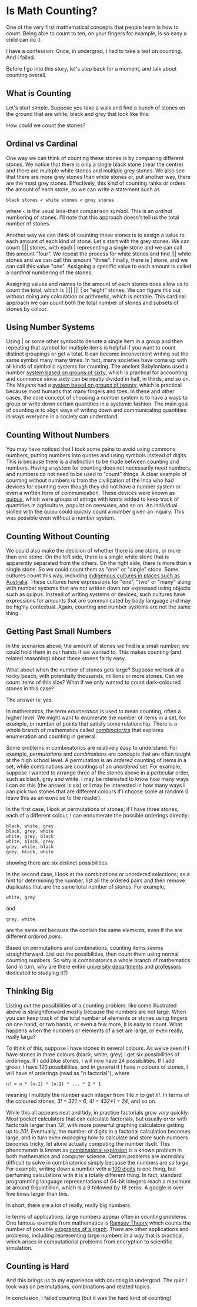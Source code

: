 # Is Math Counting?

One of the very first mathematical concepts that people learn is how to count. Being able to count to ten, on your fingers for example, is so easy a child can do it.

I have a confession: Once, in undergrad, I had to take a test on counting. And I failed.

Before I go into this story, let's step back for a moment, and talk about counting overall.

## What is Counting

Let's start simple. Suppose you take a walk and find a bunch of stones on the ground that are white, black and grey that look like this:

<!-- image of stones -->

How could we count the stones?

## Ordinal vs Cardinal

One way we can think of counting these stones is by comparing different stones. We notice that there is only a single black stone (near the centre) and there are multiple white stones and multiple grey stones. We also see that there are more grey stones than white stones or, put another way, there are the most grey stones. Effectively, this kind of counting ranks or orders the amount of each stone, so we can write a statement such as

```
black stones < white stones < grey stones
```
 where `<` is the usual less-than comparison symbol. This is an _ordinal_ numbering of stones. I'll note that this approach doesn't tell us the total number of stones.

 Another way we can think of counting these stones is to assign a value to each amount of each kind of stone. Let's start with the grey stones. We can count |||| stones, with each | representing a single stone and we can call this amount "four". We repeat the process for white stones and find ||| white stones and we can call this amount "three". Finally, there is | stone, and we can call this value "one". Assigning a specific value to each amount is called a _cardinal_ numbering of the stones. 

 Assigning values and names to the amount of each stones does allow us to count the total, which is |||| ||| | or "eight" stones. We can figure this out without doing any calculation or arithmetic, which is notable. This cardinal approach we can count both the total number of stones and subsets of stones by colour. 

## Using Number Systems

Using | or some other symbol to denote a single item in a group and then repeating that symbol for multiple items is helpful if you want to count distinct groupings or get a total. It can become inconvenient writing out the same symbol many many times. In fact, many societies have come up with all kinds of symbolic systems for counting. The ancient Babylonians used a number [system based on groups of sixty](https://mathshistory.st-andrews.ac.uk/HistTopics/Babylonian_numerals/), which is practical for accounting and commerce since sixty can be neatly divided in half, in thirds, and so on. The Mayans had a [system based on groups of twenty](https://en.wikipedia.org/wiki/Maya_numerals), which is practical because most humans that many fingers and toes. In these and other cases, the core concept of choosing a number system is to have a ways to group or write down certain quantities in a systemic fashion. The main goal of counting is to align ways of writing down and communicating quantities in ways everyone in a society can understand. 

## Counting Without Numbers
You may have noticed that I took some pains to avoid using commons numbers, putting numbers into quotes and using symbols instead of digits. This is because there is a distinction to be made between counting and numbers. Having a system for counting does not necessarily need numbers, and numbers do not need to be used to "count" things. A clear example of counting without numbers is from the civilization of the Inca who had devices for counting even though they did not have a number system or even a written form of communication. These devices were known as [quipus](https://www.peruforless.com/blog/quipu/), which were groups of strings with knots added to keep track of quantities in agriculture, population censuses, and so on. An individual skilled with the quipu could quickly count a number given an inquiry. This was possible even without a number system.


## Counting Without Counting
We could also make the decision of whether there is one stone, or more than one stone. On the left side, there is a single white stone that is apparently separated from the others. On the right side, there is more than a single stone. So we could count them as "one" or "single" stone. Some cultures count this way, including [indigenous cultures in places such as Australia](https://www.sydney.edu.au/news-opinion/news/2017/02/01/explainer--how-does-the-aboriginal-numeric-system-work-.html). These cultures have expressions for "one", "two" or "many" along with number systems that are not written down nor expressed using objects such as quipus. Instead of writing systems or devices, such cultures have expressions for amounts that are communicated by body language and may be highly contextual. Again, counting and number systems are not the same thing.

## Getting Past Small Numbers

In the scenarios above, the amount of stones we find is a small number; we could hold them in our hands if we wanted to. This makes counting (and related reasoning) about these stones fairly easy. 

What about when the number of stones gets large? Suppose we look at a rocky beach, with potentially thousands, millions or more stones. Can we count items of this size? What if we only wanted to count dark-coloured stones in this case?

The answer is: yes.

In mathematics, the term _enumeration_ is used to mean counting, often a higher level. We might want to enumerate the number of items in a set, for example, or number of points that satisfy some relationship. There is a whole branch of mathematics called [_combinatorics_](https://en.wikipedia.org/wiki/Combinatorics) that explores enumeration and counting in general.

Some problems in combinatorics are relatively easy to understand. For example, _permutations_ and _combinations_ are concepts that are often taught at the high school level. A permutation is an _ordered_ counting of items in a set, while combinations are countings of an _unordered_ set. For example, suppose I wanted to arrange three of the stones above in a particular order, such as black, grey and white. I may be interested to know how many ways I can do this (the answer is six) or I may be interested in how many ways I can pick two stones that are different colours if I choose some at random (I leave this as an exercise to the reader). 

In the first case, I look at permutations of stones; if I have three stones, each of a different colour, I can ennumerate the possible orderings directly:

```
black, white, grey
black, grey, white
white, grey, black
white, black, grey
grey, white, black
grey, black, white
```
showing there are six distinct possibilities. 

In the second case, I look at the combinations or unordered selections; as a hint for determining the number, list all the ordered pairs and then remove duplicates that are the same total number of stones. For example,

```
white, grey
```

and 

```
grey, white
```

are the same _set_ because the contain the same elements, even if the are different _ordered pairs_.

Based on permutations and combinations, counting items seems straightforward. List out the possibilities, then count them using normal counting numbers. So why is combinatorics a whole branch of mathematics (and in turn, why are there entire [university departments](https://uwaterloo.ca/combinatorics-and-optimization/) and [professors](https://www3.nd.edu/~dgalvin1/) dedicated to studying it?)

## Thinking Big

Listing out the possibilities of a counting problem, like some illustrated above is straightforward mostly because the numbers are not large. When you can keep track of the total number of elements or stones using fingers on one hand, or two hands, or even a few more, it is easy to count. What happens when the numbers or elements of a set are large, or even really, really large?

To think of this, suppose I have stones in several colours. As we've seen if I have stones in three colours (black, white, grey) I get six possibilities of orderings. If I add blue stones, I will now have 24 possibilities. If I add green, I have 120 possibilities, and in general if I have _n_ colours of stones, I will have _n!_ orderings (read as "n factorial"), where 

```
n! = n * (n-1) * (n-2) * ... * 2 * 1
```

meaning I multiply the number each integer from 1 to _n_ to get _n!_. In terms of the coloured stones, _3! = 3*2*1 = 6_, _4! = 4*3*2*1 = 24_, and so on. 

While this all appears neat and tidy, in practice factorials grow _very_ quickly. Most pocket calculators that can calculate factorials, but usually error with factorials larger than _12!_, with more powerful graphing calculators getting up to _20!_. Eventually, the number of digits in a factorial calculation becomes large, and in turn even _managing_ how to calculate and store such numbers becomes tricky, let alone actually computing the number itself. This phenomenon is known as [combinatorial explosion](https://en.wikipedia.org/wiki/Combinatorial_explosion) is a known problem in both mathematics and computer science. Certain problems are incredibly difficult to solve in combinatorics simply because the numbers are _so large_. For example, writing down a number with a [100 digits](https://en.wikipedia.org/wiki/Googol) is one thing, but perfuming calculations with it is a totally different thing. In fact, standard programming language representations of 64-bit integers reach a maximum at around 9 quintillion, which is a 9 followed by 18 zeros. A google is over five times larger than this.

In short, there are a lot of really, really big numbers. 

In terms of applications, large numbers appear often in counting problems. One famous example from mathematics is [Ramsey Theory](https://en.wikipedia.org/wiki/Ramsey's_theorem) which counts the number of possible [subgraphs of a graph](https://www.sfu.ca/~vjungic/RamseyNotes/Friends.html). There are other applications and problems, including representing large numbers in a way that is practical, which arises in computational problems from encryption to scientific simulation. 

## Counting is Hard

And this brings us to my experience with counting in undergrad. The quiz I took was on permutations, combinations and related topics. 

In conclusion, I failed counting (but it was the hard kind of counting)



